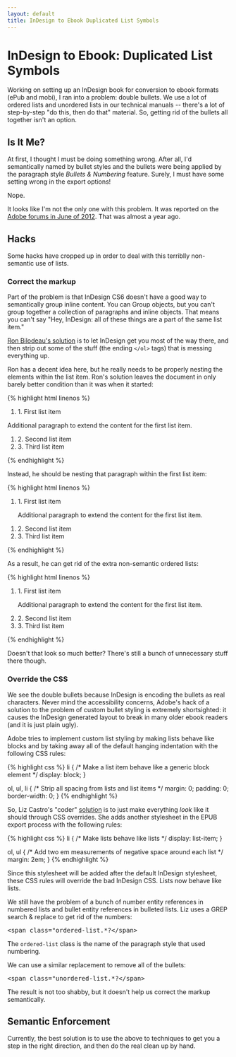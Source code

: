 ```yaml
---
layout: default
title: InDesign to Ebook Duplicated List Symbols
---
```


InDesign to Ebook: Duplicated List Symbols
==========================================

Working on setting up an InDesign book for conversion to ebook formats (ePub 
and mobi), I ran into a problem: double bullets. We use a lot of ordered lists 
and unordered lists in our technical manuals -- there's a lot of step-by-step 
"do this, then do that" material. So, getting rid of the bullets all together 
isn't an option.


Is It Me?
---------

At first, I thought I must be doing something wrong. After all, I'd semantically 
named by bullet styles and the bullets were being applied by the paragraph style
_Bullets & Numbering_ feature. Surely, I must have some setting wrong in the 
export options!

Nope.

It looks like I'm not the only one with this problem. It was reported on the
[Adobe forums in June of 2012][1]. That was almost a year ago.


Hacks
-----

Some hacks have cropped up in order to deal with this terriblly non-semantic use
of lists.

### Correct the markup ###

Part of the problem is that InDesign CS6 doesn't have a good way to semantically
group inline content. You can Group objects, but you can't group together a 
collection of paragraphs and inline objects. That means you can't say "Hey, 
InDesign: all of these things are a part of the same list item."

[Ron Bilodeau's solution][2] is to let InDesign get you most of the way there,
and then strip out some of the stuff (the ending `</ol>` tags) that is messing 
everything up.

Ron has a decent idea here, but he really needs to be properly nesting the
elements within the list item. Ron's solution leaves the document in only 
barely better condition than it was when it started:
  
{% highlight html linenos %}
<body id="List_test" xml:lang="en-US">
  <div class="Basic-Text-Frame">
    <ol>
      <li class="Num-List"><span class="char-style-override-1">1.&#9;</span>First list item</li>
    </ol>
    <p class="Num-List----">Additional paragraph to extend the content for the first list item.</p>
    <ol>
      <li class="Num-List"><span class="char-style-override-1">2.&#9;</span>Second list item</li>
      <li class="Num-List"><span class="char-style-override-1">3.&#9;</span>Third list item</li>
    </ol>
  </div>
</body>
{% endhighlight %}

Instead, he should be nesting that paragraph within the first list item:

{% highlight html linenos %}
<body id="List_test" xml:lang="en-US">
  <div class="Basic-Text-Frame">
    <ol>
      <li class="Num-List"><span class="char-style-override-1">1.&#9;</span>First list item
        <p class="Num-List----">Additional paragraph to extend the content for the first list item.</p>
      </li>
    </ol>
    <ol>
      <li class="Num-List"><span class="char-style-override-1">2.&#9;</span>Second list item</li>
      <li class="Num-List"><span class="char-style-override-1">3.&#9;</span>Third list item</li>
    </ol>
  </div>
</body>
{% endhighlight %}

As a result, he can get rid of the extra non-semantic ordered lists:

{% highlight html linenos %}
<body id="List_test" xml:lang="en-US">
  <div class="Basic-Text-Frame">
    <ol>
      <li class="Num-List"><span class="char-style-override-1">1.&#9;</span>First list item
        <p class="Num-List----">Additional paragraph to extend the content for the first list item.</p>
      </li>
      <li class="Num-List"><span class="char-style-override-1">2.&#9;</span>Second list item</li>
      <li class="Num-List"><span class="char-style-override-1">3.&#9;</span>Third list item</li>
    </ol>
  </div>
</body>
{% endhighlight %}

Doesn't that look so much better? There's still a bunch of unnecessary stuff 
there though.


### Override the CSS ###
  
We see the double bullets because InDesign is encoding the bullets as real
characters. Never mind the accessibility concerns, Adobe's hack of a solution
to the problem of custom bullet styling is extremely shortsighted: it causes
the InDesign generated layout to break in many older ebook readers (and it is
just plain ugly).

Adobe tries to implement custom list styling by making lists behave like blocks
and by taking away all of the default hanging indentation with the following 
CSS rules:

{% highlight css %}
li { /* Make a list item behave like a generic block element */
  display: block;
}

ol, ul, li { /* Strip all spacing from lists and list items */
  margin: 0;
  padding: 0;
  border-width: 0;
}
{% endhighlight %}

So, Liz Castro's "coder" [solution][3] is to just make everything _look_ like it 
should through CSS overrides. She adds another stylesheet in the EPUB export
process with the following rules:

{% highlight css %}
li { /* Make lists behave like lists */
  display: list-item;
}

ol, ul { /* Add two em measurements of negative space around each list */
  margin: 2em;
}
{% endhighlight %}

Since this stylesheet will be added after the default InDesign stylesheet, these
CSS rules will override the bad InDesign CSS. Lists now behave like lists.

We still have the problem of a bunch of number entity references in numbered 
lists and bullet entity references in bulleted lists. Liz uses a GREP search &
replace to get rid of the numbers:

<pre>&lt;span class="ordered-list.*?&lt;/span&gt;</pre>

The `ordered-list` class is the name of the paragraph style that used numbering.

We can use a similar replacement to remove all of the bullets:

<pre>&lt;span class="unordered-list.*?&lt;/span&gt;</pre>

The result is not too shabby, but it doesn't help us correct the markup 
semantically.

Semantic Enforcement
--------------------

Currently, the best solution is to use the above to techniques to get you a step
in the right direction, and then do the real clean up by hand.


[1]: http://forums.adobe.com/message/4527122 "InDesign CS6 Coding ePub Lists Wrong?"
[2]: http://silvadeau.wordpress.com/2012/08/23/lists-in-epub-generated-from-indesign-cs6 "Lists in ePub generated from InDesign CS6"
[3]: http://www.pigsgourdsandwikis.com/2012/08/numbered-lists-from-indesign-6.html "Numbered lists from InDesign CS 6 to EPUB and mobi"